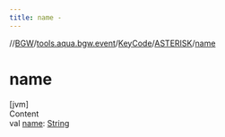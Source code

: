 ```yaml
---
title: name -
---
```

//[BGW](../../../../index.md)/[tools.aqua.bgw.event](../../index.md)/[KeyCode](../index.md)/[ASTERISK](index.md)/[name](name.md)



# name  
[jvm]  
Content  
val [name](name.md): [String](https://kotlinlang.org/api/latest/jvm/stdlib/kotlin/-string/index.html)  




